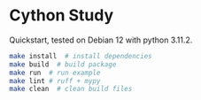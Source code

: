 # Cython Study

Quickstart, tested on Debian 12 with python 3.11.2.

```bash
make install  # install dependencies
make build  # build package
make run  # run example
make lint # ruff + mypy
make clean  # clean build files
```

